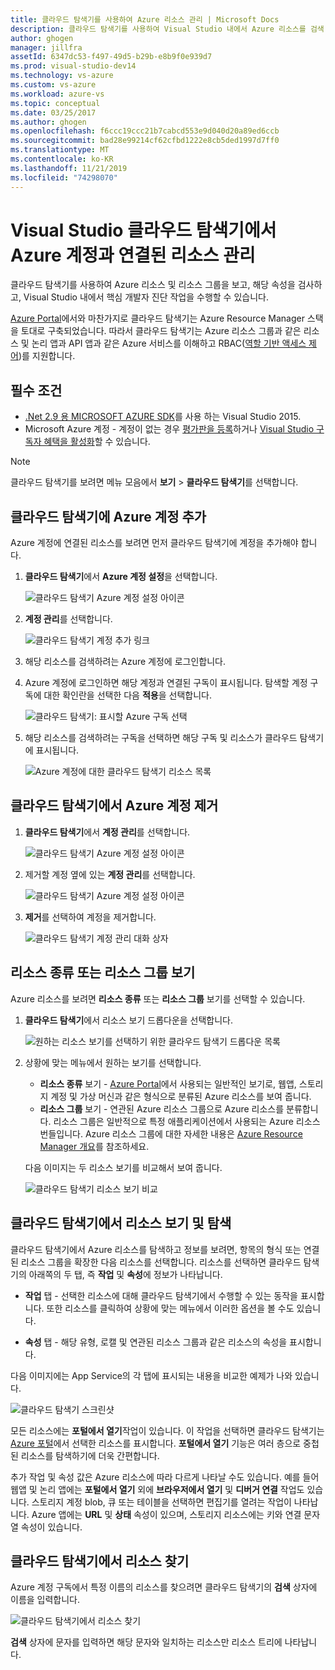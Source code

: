 ```yaml
---
title: 클라우드 탐색기를 사용하여 Azure 리소스 관리 | Microsoft Docs
description: 클라우드 탐색기를 사용하여 Visual Studio 내에서 Azure 리소스를 검색 및 관리하는 방법에 대해 알아봅니다.
author: ghogen
manager: jillfra
assetId: 6347dc53-f497-49d5-b29b-e8b9f0e939d7
ms.prod: visual-studio-dev14
ms.technology: vs-azure
ms.custom: vs-azure
ms.workload: azure-vs
ms.topic: conceptual
ms.date: 03/25/2017
ms.author: ghogen
ms.openlocfilehash: f6ccc19ccc21b7cabcd553e9d040d20a89ed6ccb
ms.sourcegitcommit: bad28e99214cf62cfbd1222e8cb5ded1997d7ff0
ms.translationtype: MT
ms.contentlocale: ko-KR
ms.lasthandoff: 11/21/2019
ms.locfileid: "74298070"
---
```

# <a name="manage-the-resources-associated-with-your-azure-accounts-in-visual-studio-cloud-explorer"></a>Visual Studio 클라우드 탐색기에서 Azure 계정과 연결된 리소스 관리

클라우드 탐색기를 사용하여 Azure 리소스 및 리소스 그룹을 보고, 해당 속성을 검사하고, Visual Studio 내에서 핵심 개발자 진단 작업을 수행할 수 있습니다.

[Azure Portal](https://go.microsoft.com/fwlink/p/?LinkID=525040)에서와 마찬가지로 클라우드 탐색기는 Azure Resource Manager 스택을 토대로 구축되었습니다. 따라서 클라우드 탐색기는 Azure 리소스 그룹과 같은 리소스 및 논리 앱과 API 앱과 같은 Azure 서비스를 이해하고 RBAC([역할 기반 액세스 제어](/azure/role-based-access-control/role-assignments-portal))를 지원합니다.

## <a name="prerequisites"></a>필수 조건

* [.Net 2.9 용 MICROSOFT AZURE SDK](https://www.microsoft.com/download/details.aspx?id=51657)를 사용 하는 Visual Studio 2015.
* Microsoft Azure 계정 - 계정이 없는 경우 [평가판을 등록](https://go.microsoft.com/fwlink/?LinkId=623901)하거나 [Visual Studio 구독자 혜택을 활성화](https://go.microsoft.com/fwlink/?LinkId=623901)할 수 있습니다.

> [!NOTE]
> 클라우드 탐색기를 보려면 메뉴 모음에서 **보기** > **클라우드 탐색기**를 선택합니다.

## <a name="add-an-azure-account-to-cloud-explorer"></a>클라우드 탐색기에 Azure 계정 추가

Azure 계정에 연결된 리소스를 보려면 먼저 클라우드 탐색기에 계정을 추가해야 합니다.

1. **클라우드 탐색기**에서 **Azure 계정 설정**을 선택합니다.

   ![클라우드 탐색기 Azure 계정 설정 아이콘](./media/vs-azure-tools-resources-managing-with-cloud-explorer/azure-account-settings.png)

1. **계정 관리**를 선택합니다.

   ![클라우드 탐색기 계정 추가 링크](./media/vs-azure-tools-resources-managing-with-cloud-explorer/manage-accounts-link.png)

1. 해당 리소스를 검색하려는 Azure 계정에 로그인합니다.

1. Azure 계정에 로그인하면 해당 계정과 연결된 구독이 표시됩니다. 탐색할 계정 구독에 대한 확인란을 선택한 다음 **적용**을 선택합니다.

   ![클라우드 탐색기: 표시할 Azure 구독 선택](./media/vs-azure-tools-resources-managing-with-cloud-explorer/select-subscriptions.png)

1. 해당 리소스를 검색하려는 구독을 선택하면 해당 구독 및 리소스가 클라우드 탐색기에 표시됩니다.

   ![Azure 계정에 대한 클라우드 탐색기 리소스 목록](./media/vs-azure-tools-resources-managing-with-cloud-explorer/resources-listed.png)

## <a name="remove-an-azure-account-from-cloud-explorer"></a>클라우드 탐색기에서 Azure 계정 제거

1. **클라우드 탐색기**에서 **계정 관리**를 선택합니다.

   ![클라우드 탐색기 Azure 계정 설정 아이콘](./media/vs-azure-tools-resources-managing-with-cloud-explorer/azure-account-settings.png)

1. 제거할 계정 옆에 있는 **계정 관리**를 선택합니다.

   ![클라우드 탐색기 Azure 계정 설정 아이콘](./media/vs-azure-tools-resources-managing-with-cloud-explorer/remove-account.png)

1. **제거**를 선택하여 계정을 제거합니다.

    ![클라우드 탐색기 계정 관리 대화 상자](./media/vs-azure-tools-resources-managing-with-cloud-explorer/accountmanage.PNG)

## <a name="view-resource-types-or-resource-groups"></a>리소스 종류 또는 리소스 그룹 보기

Azure 리소스를 보려면 **리소스 종류** 또는 **리소스 그룹** 보기를 선택할 수 있습니다.

1. **클라우드 탐색기**에서 리소스 보기 드롭다운을 선택합니다.

   ![원하는 리소스 보기를 선택하기 위한 클라우드 탐색기 드롭다운 목록](./media/vs-azure-tools-resources-managing-with-cloud-explorer/resources-view-dropdown.png)

1. 상황에 맞는 메뉴에서 원하는 보기를 선택합니다.

   * **리소스 종류** 보기 - [Azure Portal](https://go.microsoft.com/fwlink/p/?LinkID=525040)에서 사용되는 일반적인 보기로, 웹앱, 스토리지 계정 및 가상 머신과 같은 형식으로 분류된 Azure 리소스를 보여 줍니다.
   * **리소스 그룹** 보기 - 연관된 Azure 리소스 그룹으로 Azure 리소스를 분류합니다. 리소스 그룹은 일반적으로 특정 애플리케이션에서 사용되는 Azure 리소스 번들입니다. Azure 리소스 그룹에 대한 자세한 내용은 [Azure Resource Manager 개요](/azure/azure-resource-manager/resource-group-overview)를 참조하세요.

   다음 이미지는 두 리소스 보기를 비교해서 보여 줍니다.

   ![클라우드 탐색기 리소스 보기 비교](./media/vs-azure-tools-resources-managing-with-cloud-explorer/resource-views-comparison.png)

## <a name="view-and-navigate-resources-in-cloud-explorer"></a>클라우드 탐색기에서 리소스 보기 및 탐색

클라우드 탐색기에서 Azure 리소스를 탐색하고 정보를 보려면, 항목의 형식 또는 연결된 리소스 그룹을 확장한 다음 리소스를 선택합니다. 리소스를 선택하면 클라우드 탐색기의 아래쪽의 두 탭, 즉 **작업** 및 **속성**에 정보가 나타납니다.

* **작업** 탭 - 선택한 리소스에 대해 클라우드 탐색기에서 수행할 수 있는 동작을 표시합니다. 또한 리소스를 클릭하여 상황에 맞는 메뉴에서 이러한 옵션을 볼 수도 있습니다.

* **속성** 탭 - 해당 유형, 로캘 및 연관된 리소스 그룹과 같은 리소스의 속성을 표시합니다.

다음 이미지에는 App Service의 각 탭에 표시되는 내용을 비교한 예제가 나와 있습니다.

  ![클라우드 탐색기 스크린샷](./media/vs-azure-tools-resources-managing-with-cloud-explorer/actions-and-properties.png)

모든 리소스에는 **포털에서 열기**작업이 있습니다. 이 작업을 선택하면 클라우드 탐색기는 [Azure 포털](https://go.microsoft.com/fwlink/p/?LinkID=525040)에서 선택한 리소스를 표시합니다. **포털에서 열기** 기능은 여러 층으로 중첩된 리소스를 탐색하기에 더욱 간편합니다.

추가 작업 및 속성 값은 Azure 리소스에 따라 다르게 나타날 수도 있습니다. 예를 들어 웹앱 및 논리 앱에는 **포털에서 열기** 외에 **브라우저에서 열기** 및 **디버거 연결** 작업도 있습니다. 스토리지 계정 blob, 큐 또는 테이블을 선택하면 편집기를 열려는 작업이 나타납니다. Azure 앱에는 **URL** 및 **상태** 속성이 있으며, 스토리지 리소스에는 키와 연결 문자열 속성이 있습니다.

## <a name="find-resources-in-cloud-explorer"></a>클라우드 탐색기에서 리소스 찾기

Azure 계정 구독에서 특정 이름의 리소스를 찾으려면 클라우드 탐색기의 **검색** 상자에 이름을 입력합니다.

  ![클라우드 탐색기에서 리소스 찾기](./media/vs-azure-tools-resources-managing-with-cloud-explorer/search-for-resources.png)

**검색** 상자에 문자를 입력하면 해당 문자와 일치하는 리소스만 리소스 트리에 나타납니다.
